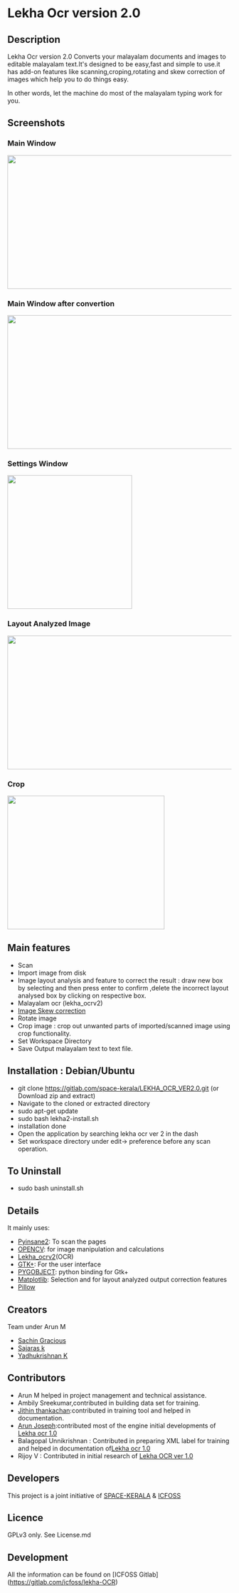 # Lekha Ocr version 2.0


## Description

Lekha Ocr version 2.0 Converts your malayalam documents and images to editable malayalam text.It's designed to be easy,fast and simple to use.it has add-on features like scanning,croping,rotating and skew correction of images which help you to do things easy. 

In other words, let the machine do most of the malayalam typing work for you.


## Screenshots

### Main Window

<a href="https://github.com/space-kerala/LEKHA_OCR_VER2.0/blob/master/screenshots/screenshot_mainwindow.png">
  <img src="https://github.com/space-kerala/LEKHA_OCR_VER2.0/blob/master/screenshots/screenshot_mainwindow.png" width="534" height="300" />
</a>

### Main Window after convertion
<a href="https://github.com/space-kerala/LEKHA_OCR_VER2.0/blob/master/screenshots/screenshot_output.png">
  <img src="https://github.com/space-kerala/LEKHA_OCR_VER2.0/blob/master/screenshots/screenshot_output.png" width="534" height="300" />
</a>


### Settings Window

<a href="https://github.com/space-kerala/LEKHA_OCR_VER2.0/blob/master/screenshots/screenshot_settings.png">
  <img src="https://github.com/space-kerala/LEKHA_OCR_VER2.0/blob/master/screenshots/screenshot_settings.png" width="280" height="300" />
</a>


### Layout Analyzed Image

<a href="https://github.com/space-kerala/LEKHA_OCR_VER2.0/blob/master/screenshots/screenshot_layout.png">
  <img src="https://github.com/space-kerala/LEKHA_OCR_VER2.0/blob/master/screenshots/screenshot_layout.png" width="534" height="300" />
</a>

### Crop

<a href="https://github.com/space-kerala/LEKHA_OCR_VER2.0/blob/master/screenshots/screenshot_crop.png">
  <img src="https://github.com/space-kerala/LEKHA_OCR_VER2.0/blob/master/screenshots/screenshot_crop.png" width="353" height="300" />
</a>




## Main features

* Scan
* Import image from disk
* Image layout analysis and feature to correct the result : draw new box by selecting and then press enter to confirm  ,delete the incorrect layout analysed box by clicking on respective box.
* Malayalam ocr (lekha_ocrv2)
* [Image Skew correction](https://github.com/kakul/Alyn)
* Rotate image
* Crop image : crop out unwanted parts of imported/scanned image using crop functionality.
* Set Workspace Directory
* Save Output malayalam text to text file.




## Installation : Debian/Ubuntu

* git clone https://gitlab.com/space-kerala/LEKHA_OCR_VER2.0.git
  (or Download zip and extract)
* Navigate to the cloned or extracted directory
* sudo apt-get update
* sudo bash lekha2-install.sh
* installation done  
* Open the application by searching lekha ocr ver 2 in the dash
* Set workspace directory under edit-> preference before any scan operation.

## To Uninstall
* sudo bash uninstall.sh 

## Details

It mainly uses:

* [Pyinsane2](https://pypi.python.org/pypi/pyinsane2): To scan the pages
* [OPENCV](https://github.com/opencv/opencv): for image manipulation and calculations
* [Lekha_ocrv2](https://github.com/space-kerala/LEKHA_OCR_VER2.0/tree/master/lekha_ocr)(OCR)
* [GTK+](http://www.gtk.org/): For the user interface
* [PYGOBJECT](https://pygobject.readthedocs.io/): python binding for Gtk+
* [Matplotlib](https://matplotlib.org/): Selection and for layout analyzed output correction features
* [Pillow](https://pypi.python.org/pypi/Pillow/)


## Creators
  Team under Arun M    
* [Sachin Gracious](https://github.com/sachingracious)
* [Sajaras k](https://github.com/sajaras)
* [Yadhukrishnan K](https://github.com/yadu17)

## Contributors
* Arun M helped in project management and technical assistance.
* Ambily Sreekumar,contributed in building data set for training.
* [Jithin thankachan](https://github.com/jithin-space):contributed in training tool and helped in documentation.
* [Arun Joseph](https://github.com/arunjoseph0):contributed most of the engine initial  developments of [Lekha ocr 1.0](https://gitlab.com/space-kerala/lekha-OCR)
* Balagopal Unnikrishnan : Contributed in preparing XML label for training and helped in documentation of[Lekha ocr 1.0](https://gitlab.com/space-kerala/lekha-OCR)
* Rijoy V : Contributed in initial research of [Lekha OCR ver 1.0](https://gitlab.com/space-kerala/lekha-OCR)

## Developers
   
This project is a joint initiative of [SPACE-KERALA](http://www.space-kerala.org/) & [ICFOSS](https://icfoss.in)


## Licence

GPLv3 only. See License.md


## Development

All the information can be found on [ICFOSS Gitlab] (https://gitlab.com/icfoss/lekha-OCR)